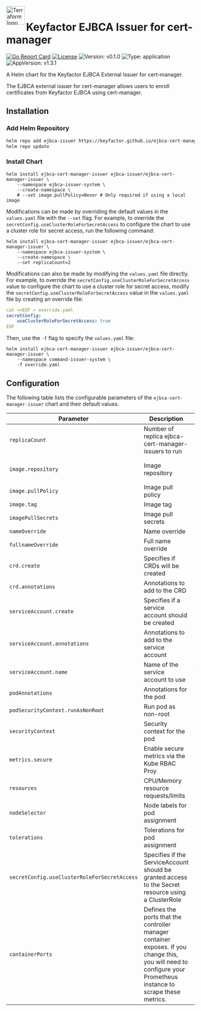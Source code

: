 <a href="https://kubernetes.io">
    <img src="https://raw.githubusercontent.com/cert-manager/cert-manager/d53c0b9270f8cd90d908460d69502694e1838f5f/logo/logo-small.png" alt="Terraform logo" title="K8s" align="left" height="50" />
</a>

# Keyfactor EJBCA Issuer for cert-manager

[![Go Report Card](https://goreportcard.com/badge/github.com/Keyfactor/ejbca-cert-manager-issuer)](https://goreportcard.com/report/github.com/Keyfactor/ejbca-cert-manager-issuer)
[![License](https://img.shields.io/badge/License-Apache%202.0-blue.svg)](https://img.shields.io/badge/License-Apache%202.0-blue.svg)
![Version: v0.1.0](https://img.shields.io/badge/Version-v0.1.0-informational?style=flat-square)
![Type: application](https://img.shields.io/badge/Type-application-informational?style=flat-square) 
![AppVersion: v1.3.1](https://img.shields.io/badge/AppVersion-v1.3.1-informational?style=flat-square)

A Helm chart for the Keyfactor EJBCA External Issuer for cert-manager.

The EJBCA external issuer for cert-manager allows users to enroll certificates from Keyfactor EJBCA using cert-manager.

## Installation

### Add Helm Repository

```bash
helm repo add ejbca-issuer https://keyfactor.github.io/ejbca-cert-manager-issuer
helm repo update
```

### Install Chart

```shell
helm install ejbca-cert-manager-issuer ejbca-issuer/ejbca-cert-manager-issuer \
    --namespace ejbca-issuer-system \
    --create-namespace \
    # --set image.pullPolicy=Never # Only required if using a local image
```

Modifications can be made by overriding the default values in the `values.yaml` file with the `--set` flag. For example, to override the `secretConfig.useClusterRoleForSecretAccess` to configure the chart to use a cluster role for secret access, run the following command:

```shell
helm install ejbca-cert-manager-issuer ejbca-issuer/ejbca-cert-manager-issuer \
    --namespace ejbca-issuer-system \
    --create-namespace \
    --set replicaCount=2
```

Modifications can also be made by modifying the `values.yaml` file directly. For example, to override the `secretConfig.useClusterRoleForSecretAccess` value to configure the chart to use a cluster role for secret access, modify the `secretConfig.useClusterRoleForSecretAccess` value in the `values.yaml` file by creating an override file:

```yaml
cat <<EOF > override.yaml
secretConfig:
    useClusterRoleForSecretAccess: true
EOF
```

Then, use the `-f` flag to specify the `values.yaml` file:

```shell
helm install ejbca-cert-manager-issuer ejbca-issuer/ejbca-cert-manager-issuer \
    --namespace command-issuer-system \
    -f override.yaml
```

## Configuration

The following table lists the configurable parameters of the `ejbca-cert-manager-issuer` chart and their default values.

| Parameter                                    | Description                                                                                         | Default                                                      |
|----------------------------------------------|-----------------------------------------------------------------------------------------------------|--------------------------------------------------------------|
| `replicaCount`                               | Number of replica ejbca-cert-manager-issuers to run                                                 | `1`                                                          |
| `image.repository`                           | Image repository                                                                                    | `m8rmclarenkf/ejbca-cert-manager-external-issuer-controller` |
| `image.pullPolicy`                           | Image pull policy                                                                                   | `IfNotPresent`                                               |
| `image.tag`                                  | Image tag                                                                                           | `v1.3.1`                                                     |
| `imagePullSecrets`                           | Image pull secrets                                                                                  | `[]`                                                         |
| `nameOverride`                               | Name override                                                                                       | `""`                                                         |
| `fullnameOverride`                           | Full name override                                                                                  | `""`                                                         |
| `crd.create`                                 | Specifies if CRDs will be created                                                                   | `true`                                                       |
| `crd.annotations`                            | Annotations to add to the CRD                                                                       | `{}`                                                         |
| `serviceAccount.create`                      | Specifies if a service account should be created                                                    | `true`                                                       |
| `serviceAccount.annotations`                 | Annotations to add to the service account                                                           | `{}`                                                         |
| `serviceAccount.name`                        | Name of the service account to use                                                                  | `""` (uses the fullname template if `create` is true)        |
| `podAnnotations`                             | Annotations for the pod                                                                             | `{}`                                                         |
| `podSecurityContext.runAsNonRoot`            | Run pod as non-root                                                                                 | `true`                                                       |
| `securityContext`                            | Security context for the pod                                                                        | `{}` (with commented out options)                            |
| `metrics.secure`                      | Enable secure metrics via the Kube RBAC Proy                                                        | `false`                                                      |
| `resources`                                  | CPU/Memory resource requests/limits                                                                 | `{}` (with commented out options)                            |
| `nodeSelector`                               | Node labels for pod assignment                                                                      | `{}`                                                         |
| `tolerations`                                | Tolerations for pod assignment                                                                      | `[]`                                                         |
| `secretConfig.useClusterRoleForSecretAccess` | Specifies if the ServiceAccount should be granted access to the Secret resource using a ClusterRole | `false`                                                      |
| `containerPorts`                               | Defines the ports that the controller manager container exposes. If you change this, you will need to configure your Prometheus instance to scrape these metrics. | `[{"containerPort": 8080, "name": "http-metrics", "protocol": "TCP"}]` |
